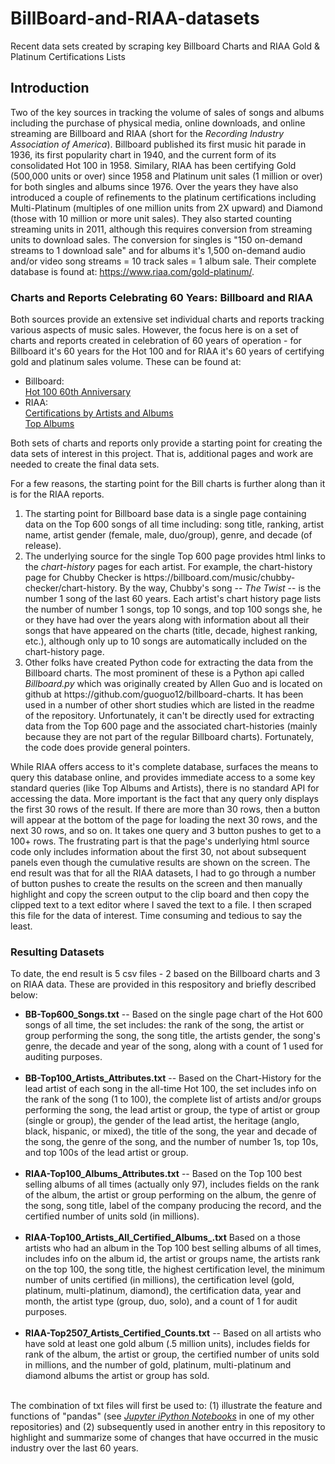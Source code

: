 # BillBoard-and-RIAA-datasets
Recent data sets created by scraping key Billboard Charts and RIAA Gold &amp; Platinum Certifications Lists

<h2>Introduction</h2>

Two of the key sources in tracking the volume of sales of songs and albums including the purchase of physical media, online downloads, and online streaming are Billboard and RIAA (short for the <i>Recording Industry Association of America</i>).  Billboard published its first music hit parade in 1936, its first popularity chart in 1940, and the current form of its consolidated Hot 100 in 1958. Similary, RIAA has been certifying Gold (500,000 units or over) since 1958 and Platinum unit sales (1 million or over) for both singles and albums since 1976. Over the years they have also introduced a couple of refinements to the platinum certifications including Multi-Platinum (multiples of one million units from 2X upward) and Diamond (those with 10 million or more unit sales).  They also started counting streaming units in 2011, although this requires conversion from streaming units to download sales.  The conversion for singles is "150 on-demand streams to 1 download sale"  and for albums it's 1,500 on-demand audio and/or video song streams = 10 track sales = 1 album sale. Their complete database is found at: https://www.riaa.com/gold-platinum/.

<h3>Charts and Reports Celebrating 60 Years: Billboard and RIAA</h3>

Both sources provide an extensive set individual charts and reports tracking various aspects of music sales. However, the focus here is on a set of charts and reports created in celebration of 60 years of operation - for Billboard it's 60 years for the Hot 100 and for RIAA it's 60 years of certifying gold and platinum sales volume.  These can be found at:

<ul>
<li> Billboard:<br>
<a href = "https://www.billboard.com/charts/hot-100-60th-anniversary">Hot 100 60th Anniversary</a></li>
</li>
<li> RIAA:<br>
<a href = https://www.riaa.com/gold-platinum/?tab_active=awards_by_artist#search_section">Certifications by Artists and Albums</a><br>
<a href = "https://www.riaa.com/gold-platinum/?tab_active=awards_by_artist#search_section">Top Albums</a>
</li>
</ul>

Both sets of charts and reports only provide a starting point for creating the data sets of interest in this project. That is, additional pages and work are needed to create the final data sets. 

For a few reasons, the starting point for the Bill charts is further along than it is for the RIAA reports.

<ol> 
<li>The starting point for Billboard base data is a single page containing data on the Top 600 songs of all time including: song title, ranking, artist name, artist gender (female, male, duo/group), genre, and decade (of release).</li>
<li>The underlying source for the single Top 600 page provides html links to the <i>chart-history</i> pages for each artist. For example, the chart-history page for Chubby Checker is https://billboard.com/music/chubby-checker/chart-history. By the way, Chubby's song -- <i>The Twist</i> -- is the number 1 song of the last 60 years. Each artist's chart history page lists the number of number 1 songs, top 10 songs, and top 100 songs she, he or they have had over the years along with information about all their songs that have appeared on the charts (title, decade, highest ranking, etc.), although only up to 10 songs are automatically included on the chart-history page.</li>
<li>Other folks have created Python code for extracting the data from the Billboard charts.  The most prominent of these is a Python api called <i>Billboard.py</i> which was originally created by Allen Guo and is located on github at https://github.com/guoguo12/billboard-charts. It has been used in a number of other short studies which are listed in the readme of the repository. Unfortunately, it can't be directly used for extracting data from the Top 600 page and the associated chart-histories (mainly because they are not part of the regular Billboard charts).  Fortunately, the code does provide general pointers.
</ol>
 
While RIAA offers access to it's complete database, surfaces the means to query this database online, and provides immediate access to a some key standard queries (like Top Albums and Artists), there is no standard API for accessing the data. More important is the fact that any query only displays the first 30 rows of the result. If there are more than 30 rows, then a button will appear at the bottom of the page for loading the next 30 rows, and the next 30 rows,  and so on.  It takes one query and 3 button pushes to get to a 100+ rows. The frustrating part is that the page's underlying html source code only includes information about the first 30, not about subsequent panels even though the cumulative results are shown on the screen. The end result was that for all the RIAA datasets, I had to go through a number of button pushes to create the results on the screen and then manually highlight and copy the screen output to the clip board and then copy the clipped text to a text editor where I saved the text to a file.  I then scraped this file for the data of interest. Time consuming and tedious to say the least. 

<h3>Resulting Datasets</h3>

To date, the end result is 5 csv files - 2 based on the Billboard charts and 3 on RIAA data. These are provided in this respository and briefly described below:
<ul>
<li><b>BB-Top600_Songs.txt</b> -- Based on the single page chart of the Hot 600 songs of all time, the set includes: the rank of the song, the artist or group performing the song, the song title, the artists gender, the song's genre, the decade and year of the song, along with a count of 1 used for auditing purposes.</li><br>
<li><b>BB-Top100_Artists_Attributes.txt</b> -- Based on the Chart-History for the lead artist of each song in the all-time Hot 100, the set includes info on the rank of the song (1 to 100), the complete list of artists and/or groups performing the song, the lead artist or group, the type of artist or group (single or group), the gender of the lead artist, the heritage (anglo, black, hispanic, or mixed), the title of the song, the year and decade of the song, the genre of the song, and the number of number 1s, top 10s, and top 100s of the lead artist or group.</li><br>
<li><b>RIAA-Top100_Albums_Attributes.txt</b> -- Based on the Top 100 best selling albums of all times (actually only 97), includes fields on the rank of the album, the artist or group performing on the album, the genre of the song, song title, label of the company producing the record, and the certified number of units sold (in millions).</li><br>
<li><b>RIAA-Top100_Artists_All_Certified_Albums_.txt</b> Based on a those artists who had an album in the Top 100 best selling albums of all times, includes info on the album id, the artist or groups name, the artists rank on the top 100, the song title, the highest certification level, the minimum number of units certified (in millions), the certification level (gold, platinum, multi-platinum, diamond), the certification data, year and month, the artist type (group, duo, solo), and a count of 1 for audit purposes.</li><br>
<li><b>RIAA-Top2507_Artists_Certified_Counts.txt</b> -- Based on all artists who have sold at least one gold album (.5 million units), includes fields for rank of the album, the artist or group, the certified number of units sold in millions, and the number of gold, platinum, multi-platinum and diamond albums the artist or group has sold.</li><br>
</ul>
The combination of txt files will first be used to: (1) illustrate the feature and functions of "pandas" (see <a href= 'https://github.com/daveking63/Jupyter-iPython-Notebooks/blob/master/readme.md'><i>Jupyter iPython Notebooks</i></a> in one of my other repositories) and (2) subsequently used in another entry in this repository to highlight and summarize some of changes that have occurred in the music industry over the last 60 years.

